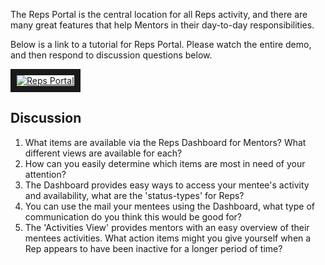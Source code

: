 The Reps Portal is the central location for all Reps activity, and there are many great features that help Mentors in their day-to-day responsibilities.

Below is a link to a tutorial for Reps Portal. Please watch the entire demo, and then respond to discussion questions below.

<a href="http://www.youtube.com/watch?feature=player_embedded&v=l9b2A5ko9GI
" target="_blank"><img src="http://img.youtube.com/vi/l9b2A5ko9GI/0.jpg" 
alt="Reps Portal"  border="10" /></a>


## Discussion
1.  What items are available via the Reps Dashboard for Mentors?  What different views are available for each?
2.  How can you easily determine which items are most in need of your attention?
3.  The Dashboard provides easy ways to access your mentee's activity and availability, what are the 'status-types' for Reps?
4.  You can use the mail your mentees using the Dashboard, what type of communication do you think this would be good for?
5.  The 'Activities View' provides mentors with an easy overview of their mentees activities.  What action items might you give yourself when a Rep appears to have been inactive for a longer period of time?
